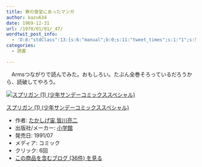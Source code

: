 ```yaml
---
title: 寮の食堂にあったマンガ
author: kazu634
date: 1969-12-31
url: /1970/01/01/_47/
wordtwit_post_info:
  - 'O:8:"stdClass":13:{s:6:"manual";b:0;s:11:"tweet_times";s:1:"1";s:5:"delay";s:1:"0";s:7:"enabled";s:1:"1";s:10:"separation";i:60;s:7:"version";s:3:"3.7";s:14:"tweet_template";b:0;s:6:"status";i:2;s:6:"result";a:0:{}s:13:"tweet_counter";i:2;s:13:"tweet_log_ids";a:1:{i:0;i:3905;}s:9:"hash_tags";a:0:{}s:8:"accounts";a:1:{i:0;s:7:"kazu634";}}'
categories:
  - 読書

---
```

<div class="section">
<p>
    　Armsつながりで読んでみた。おもしろい。たぶん全巻そろっているだろうから、読破してやろう。
</p>
  
<div class="hatena-asin-detail">
<a href="http://www.amazon.co.jp/dp/4091225918/?tag=hatena_st1-22&ascsubtag=d-7ibv" onclick="__gaTracker('send', 'event', 'outbound-article', 'http://www.amazon.co.jp/dp/4091225918/?tag=hatena_st1-22&ascsubtag=d-7ibv', '');"><img src="https://images-na.ssl-images-amazon.com/images/I/51R71N5480L._SL160_.jpg" class="hatena-asin-detail-image" alt="スプリガン (1) (少年サンデーコミックススペシャル)" title="スプリガン (1) (少年サンデーコミックススペシャル)" /></a></p> 
    
<div class="hatena-asin-detail-info">
<p class="hatena-asin-detail-title">
<a href="http://www.amazon.co.jp/dp/4091225918/?tag=hatena_st1-22&ascsubtag=d-7ibv" onclick="__gaTracker('send', 'event', 'outbound-article', 'http://www.amazon.co.jp/dp/4091225918/?tag=hatena_st1-22&ascsubtag=d-7ibv', 'スプリガン (1) (少年サンデーコミックススペシャル)');">スプリガン (1) (少年サンデーコミックススペシャル)</a>
</p>
      
<ul>
<li>
<span class="hatena-asin-detail-label">作者:</span> <a href="http://d.hatena.ne.jp/keyword/%A4%BF%A4%AB%A4%B7%A4%B2%C3%E8" onclick="__gaTracker('send', 'event', 'outbound-article', 'http://d.hatena.ne.jp/keyword/%A4%BF%A4%AB%A4%B7%A4%B2%C3%E8', 'たかしげ宙');" class="keyword">たかしげ宙</a>,<a href="http://d.hatena.ne.jp/keyword/%B3%A7%C0%EE%CE%BC%C6%F3" onclick="__gaTracker('send', 'event', 'outbound-article', 'http://d.hatena.ne.jp/keyword/%B3%A7%C0%EE%CE%BC%C6%F3', '皆川亮二');" class="keyword">皆川亮二</a>
</li>
<li>
<span class="hatena-asin-detail-label">出版社/メーカー:</span> <a href="http://d.hatena.ne.jp/keyword/%BE%AE%B3%D8%B4%DB" onclick="__gaTracker('send', 'event', 'outbound-article', 'http://d.hatena.ne.jp/keyword/%BE%AE%B3%D8%B4%DB', '小学館');" class="keyword">小学館</a>
</li>
<li>
<span class="hatena-asin-detail-label">発売日:</span> 1991/07
</li>
<li>
<span class="hatena-asin-detail-label">メディア:</span> コミック
</li>
<li>
<span class="hatena-asin-detail-label">クリック</span>: 6回
</li>
<li>
<a href="http://d.hatena.ne.jp/asin/4091225918" onclick="__gaTracker('send', 'event', 'outbound-article', 'http://d.hatena.ne.jp/asin/4091225918', 'この商品を含むブログ (36件) を見る');" target="_blank">この商品を含むブログ (36件) を見る</a>
</li>
</ul>
</div>
    
<div class="hatena-asin-detail-foot">
</div>
</div>
</div>
